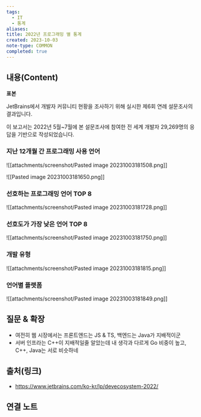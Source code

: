 ```yaml
---
tags:
  - IT
  - 통계
aliases: 
title: 2022년 프로그래밍 별 통계
created: 2023-10-03
note-type: COMMON
completed: true
---
```



## 내용(Content)

**표본**

JetBrains에서 개발자 커뮤니티 현황을 조사하기 위해 실시한 제6회 연례 설문조사의 결과입니다.

이 보고서는 2022년 5월~7월에 본 설문조사에 참여한 전 세계 개발자 29,269명의 응답을 기반으로 작성되었습니다.
### 지난 12개월 간 프로그래밍 사용 언어

![[attachments/screenshot/Pasted image 20231003181508.png]]

![[Pasted image 20231003181650.png]]

### 선호하는 프로그래밍 언어 TOP 8
![[attachments/screenshot/Pasted image 20231003181728.png]]


### 선호도가 가장 낮은 언어 TOP 8
![[attachments/screenshot/Pasted image 20231003181750.png]]

### 개발 유형
![[attachments/screenshot/Pasted image 20231003181815.png]]

### 언어별 플랫폼
![[attachments/screenshot/Pasted image 20231003181849.png]]

## 질문 & 확장

- 여전히 웹 시장에서는 프론트엔드는 JS & TS, 백엔드는 Java가 지배적이군
- 서버 인프라는 C++이 지배적일줄 알았는데 내 생각과 다르게 Go 비중이 높고, C++, Java는 서로 비슷하네
## 출처(링크)
-  https://www.jetbrains.com/ko-kr/lp/devecosystem-2022/

## 연결 노트










